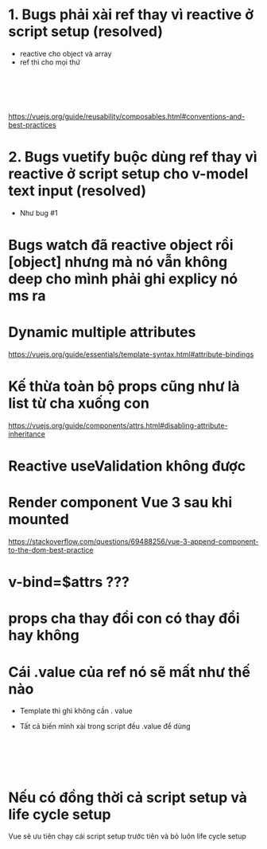 # 1. Bugs phải xài ref thay vì reactive ở script setup (resolved)

- reactive cho object và array
- ref thì cho mọi thứ

<pre>
<template>
  <input type="text" v-model="value1" /> {{ value1 }}
  <input type="text" v-model="value2.value" /> {{ value2.value }}
</template>

<script setup>
import { reactive, ref } from "@vue/reactivity";
const value1 = ref("");
const value2 = reactive({ value: "" });
</script>
</pre>

https://vuejs.org/guide/reusability/composables.html#conventions-and-best-practices

# 2. Bugs vuetify buộc dùng ref thay vì reactive ở script setup cho v-model text input (resolved)

- Như bug #1

# Bugs watch đã reactive object rồi [object] nhưng mà nó vẫn không deep cho mình phải ghi explicy nó ms ra

# Dynamic multiple attributes

https://vuejs.org/guide/essentials/template-syntax.html#attribute-bindings

# Kế thừa toàn bộ props cũng như là list từ cha xuống con

https://vuejs.org/guide/components/attrs.html#disabling-attribute-inheritance

# Reactive useValidation không được

# Render component Vue 3 sau khi mounted

https://stackoverflow.com/questions/69488256/vue-3-append-component-to-the-dom-best-practice

# v-bind=$attrs ???

# props cha thay đổi con có thay đổi hay không

# Cái .value của ref nó sẽ mất như thế nào

- Template thì ghi không cần . value

- Tất cả biến mình xài trong script đều .value để dùng

<pre>
<script>
import { ref } from "@vue/reactivity";
export default {
  mounted: function () {
    console.log(this.yep.a.value); // 0
  },
};
</script>

<script setup>
const a = ref(0);
const b = ref(1);

const yep = {
  a,
  b,
};

console.log(yep.a.value); // 0
</script>

</pre>

# Nếu có đồng thời cả script setup và life cycle setup

Vue sẽ ưu tiên chạy cái script setup trước tiên và bỏ luôn life cycle setup
